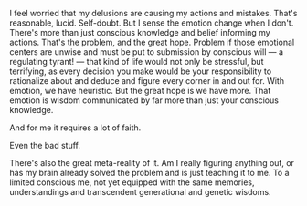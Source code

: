 I feel worried that my delusions are causing my actions and mistakes. That's reasonable, lucid. Self-doubt. But I sense the emotion change when I don't. There's more than just conscious knowledge and belief informing my actions. That's the problem, and the great hope. Problem if those emotional centers are unwise and must be put to submission by conscious will — a regulating tyrant! — that kind of life would not only be stressful, but terrifying, as every decision you make would be your responsibility to rationalize about and deduce and figure every corner in and out for. With emotion, we have heuristic. But the great hope is we have more. That emotion is wisdom communicated by far more than just your conscious knowledge.

And for me it requires a lot of faith.

Even the bad stuff.

There's also the great meta-reality of it. Am I really figuring anything out, or has my brain already solved the problem and is just teaching it to me. To a limited conscious me, not yet equipped with the same memories, understandings and transcendent generational and genetic wisdoms.
